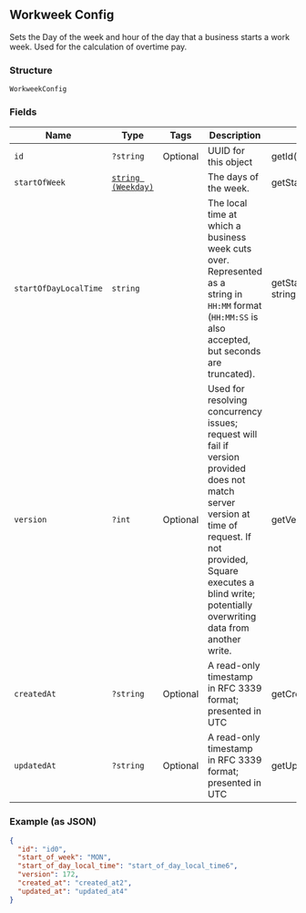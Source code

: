 ## Workweek Config

Sets the Day of the week and hour of the day that a business starts a
work week. Used for the calculation of overtime pay.

### Structure

`WorkweekConfig`

### Fields

| Name | Type | Tags | Description | Getter | Setter |
|  --- | --- | --- | --- | --- | --- |
| `id` | `?string` | Optional | UUID for this object | getId(): ?string | setId(?string id): void |
| `startOfWeek` | [`string (Weekday)`](/doc/models/weekday.md) |  | The days of the week. | getStartOfWeek(): string | setStartOfWeek(string startOfWeek): void |
| `startOfDayLocalTime` | `string` |  | The local time at which a business week cuts over. Represented as a<br>string in `HH:MM` format (`HH:MM:SS` is also accepted, but seconds are<br>truncated). | getStartOfDayLocalTime(): string | setStartOfDayLocalTime(string startOfDayLocalTime): void |
| `version` | `?int` | Optional | Used for resolving concurrency issues; request will fail if version<br>provided does not match server version at time of request. If not provided,<br>Square executes a blind write; potentially overwriting data from another<br>write. | getVersion(): ?int | setVersion(?int version): void |
| `createdAt` | `?string` | Optional | A read-only timestamp in RFC 3339 format; presented in UTC | getCreatedAt(): ?string | setCreatedAt(?string createdAt): void |
| `updatedAt` | `?string` | Optional | A read-only timestamp in RFC 3339 format; presented in UTC | getUpdatedAt(): ?string | setUpdatedAt(?string updatedAt): void |

### Example (as JSON)

```json
{
  "id": "id0",
  "start_of_week": "MON",
  "start_of_day_local_time": "start_of_day_local_time6",
  "version": 172,
  "created_at": "created_at2",
  "updated_at": "updated_at4"
}
```

